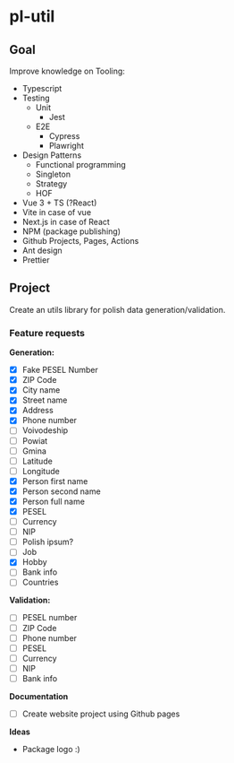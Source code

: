# pl-util

## Goal

Improve knowledge on Tooling:

- Typescript
- Testing
  - Unit
    - Jest
  - E2E
    - Cypress
    - Plawright
- Design Patterns
  - Functional programming
  - Singleton
  - Strategy
  - HOF
- Vue 3 + TS (?React)
- Vite in case of vue
- Next.js in case of React
- NPM (package publishing)
- Github Projects, Pages, Actions
- Ant design
- Prettier

## Project

Create an utils library for polish data generation/validation.

### Feature requests

**Generation:**

- [x] Fake PESEL Number
- [x] ZIP Code
- [x] City name
- [x] Street name
- [x] Address
- [x] Phone number
- [ ] Voivodeship
- [ ] Powiat
- [ ] Gmina
- [ ] Latitude
- [ ] Longitude
- [x] Person first name
- [x] Person second name
- [x] Person full name
- [x] PESEL
- [ ] Currency
- [ ] NIP
- [ ] Polish ipsum?
- [ ] Job
- [x] Hobby
- [ ] Bank info
- [ ] Countries

**Validation:**

- [ ] PESEL number
- [ ] ZIP Code
- [ ] Phone number
- [ ] PESEL
- [ ] Currency
- [ ] NIP
- [ ] Bank info

**Documentation**

- [ ] Create website project using Github pages

**Ideas**

- Package logo :)
